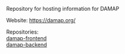 Repository for hosting information for DAMAP

Website: https://damap.org/

Repositories:  
[damap-frontend](https://github.com/damap-org/damap-frontend)  
[damap-backend](https://github.com/damap-org/damap-backend)
